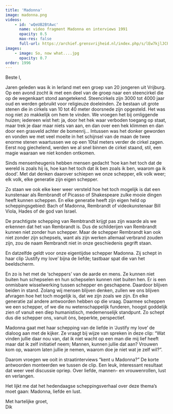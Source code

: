 ```yaml
---
title: 'Madonna'
image: madonna.png
videos:
    - id: 'wQeUB2BtAwc'
      name: video fragment Madonna en interviews 1991
      opacity: 0.5
      max-res: false
      full-url: https://archief.grensvrijheid.nl/index.php/s/lEw7kjlJCPajj1o
images:
    - image: So, now what....jpg
      opacity: 0.7
order: 1996
---
```


Beste I, 

Jaren geleden was ik in Ierland met een groep van 20 jongeren uit Vrijburg. Op een avond zocht ik met een deel van de groep naar een steencirkel die op de wegenkaart stond aangetekend. Steencirkels zijn 3000 tot 4000 jaar oud en werden gebruikt voor religieuze doeleinden. Ze bestaan uit grote stenen die in cirkels van 10 tot 40 meter doorsnede zijn opgesteld. Het was nog niet zo makkelijk om hem te vinden. We vroegen het bij omliggende huizen; iedereen wist het: ja, door het hek waar verboden toegang op staat, maar trek je daar maar niets van aan, en dan over een hek klimmen en dan door een grasveld achter de bomenrij… Intussen was het donker geworden en vonden we met veel moeite in het schijnsel van de maan de twee enorme stenen waartussen we op een 10tal meters verder de cirkel zagen. Eerst nog giechelend, werden we al snel binnen de cirkel staand, stil, een magie waaraan we niet konden ontkomen.

Sinds mensenheugenis hebben mensen gedacht ‘hoe kan het toch dat de wereld is zoals hij is, hoe kan het toch dat ik ben zoals ik ben, waarom ga ik dood’. Met dat denken daarover schiepen we onze schepper, elk volk weer; elk volk, elke generatie zijn eigen schepper.

Zo staan we ook elke keer weer versteld hoe het toch mogelijk is dat een kunstenaar als Rembrandt of Picasso of Shakespeare zulke mooie dingen heeft kunnen scheppen. En elke generatie heeft zijn eigen held op scheppingsgebied: Bach of Madonna, Rembrandt of videokunstenaar Bill Viola, Hades of de god van Israel. 

De prachtigste schepping van Rembtrandt krijgt pas zijn waarde als we erkennen dat het van Rembrandt is. Dus de schilderijen van Rembrandt kunnen niet zonder hun schepper. Maar de schepper Rembrandt kan ook niet zonder zijn schepsels, want als zijn werken allemaal verbrand zouden zijn, zou de naam Rembrandt niet in onze geschiedenis gegrift staan.

En datzelfde geldt voor onze eigentijdse schepper Madonna. Zij schept in haar clip ‘Justify my love’ bijna de liefde; tastbaar spat die van het beeldscherm.  

En zo is het met de ‘scheppers’ van de aarde en mens. Ze kunnen niet buiten hun schepselen en hun schepselen kunnen niet buiten hen. Er is een onmisbare wisselwerking tussen schepper en geschapene. Daardoor blijven beiden in stand. Zolang wij mensen blijven denken, zullen we ons blijven afvragen hoe het toch mogelijk is, dat we zijn zoals we zijn. En elke generatie zal andere antwoorden hebben op die vraag. Daarmee scheppen we een schepper, of we die nu wetenschappelijk funderen, hoogst goddelijk zien of vanuit een diep humanistisch, medemenselijk standpunt. Zo schept dus die schepper ons, vanuit òns, beperkte, perspectief.

Madonna gaat met haar schepping van de liefde in ‘Justify my love’ de dialoog aan met de kijker. Ze vraagt bij wijze van spreken in deze clip: “Wat vinden jullie daar nou van, dat ik niet wacht op een man die mij lief heeft maar dat ik zelf initiatief neem; Mannen, kunnen jullie dat aan? Vrouwen kom op, waarom laten jullie je nemen, waarom doe je niet wat je zelf wil?”.

Daarom vroegen we ooit in straatinterviews “kent u Madonna?” De korte antwoorden monteerden we tussen de clip. Een leuk, interessant resultaat dat weer veel discussie opriep. Over liefde, mannen- en vrouwenrollen, lust en verlangen. 

Het lijkt me dat het hedendaagse scheppingsverhaal over deze thema’s moet gaan: Madonna, liefde en lust.

Met hartelijke groet,<br/>
Dik
